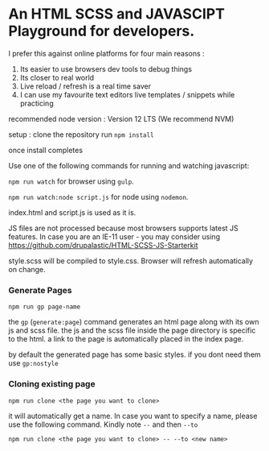 # An HTML SCSS and JAVASCIPT Playground for developers.

I prefer this against online platforms for four main reasons :
1. Its easier to use browsers dev tools to debug things
2. Its closer to real world
3. Live reload / refresh is a real time saver
4. I can use my favourite text editors live templates / snippets while practicing

recommended node version : Version 12 LTS (We recommend NVM)

setup :
clone the repository
run `npm install`

once install completes

Use one of the following commands for running and watching javascript:

`npm run watch`  for browser using `gulp`.

`npm run watch:node script.js` for node using `nodemon`.

index.html and script.js is used as it is. 

JS files are not processed because most browsers supports latest JS features. In case you are an IE-11 user - you may consider using https://github.com/drupalastic/HTML-SCSS-JS-Starterkit 

style.scss will be compiled to style.css. Browser will refresh automatically on change. 

### Generate Pages 
```
npm run gp page-name
```
the `gp` (`generate:page`) command generates an html page along with its own js and scss file. the js and the scss file inside the page directory is specific to the html. a link to the page is automatically placed in the index page.

by default the generated page has some basic styles. if you dont need them use `gp:nostyle`

### Cloning existing page
`npm run clone <the page you want to clone>`

it will automatically get a name. In case you want to specify a name, please use the following command. Kindly note `--` and then `--to`

`npm run clone <the page you want to clone> -- --to <new name>`